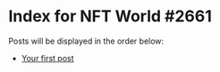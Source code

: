 # Index for NFT World #2661
Posts will be displayed in the order below:

- [Your first post](./001-first.md)

